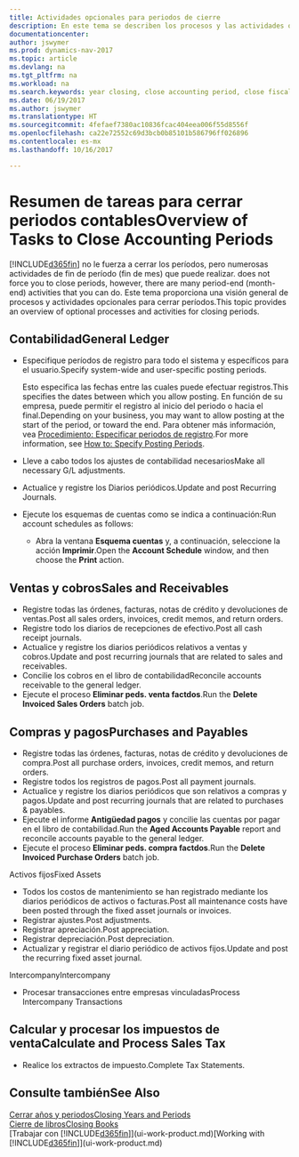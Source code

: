 ```yaml
---
title: Actividades opcionales para periodos de cierre
description: En este tema se describen los procesos y las actividades opcionales para cerrar periodos contables en Dynamics NAV.
documentationcenter: 
author: jswymer
ms.prod: dynamics-nav-2017
ms.topic: article
ms.devlang: na
ms.tgt_pltfrm: na
ms.workload: na
ms.search.keywords: year closing, close accounting period, close fiscal year, aging, creditor payments, vendor payments
ms.date: 06/19/2017
ms.author: jswymer
ms.translationtype: HT
ms.sourcegitcommit: 4fefaef7380ac10836fcac404eea006f55d8556f
ms.openlocfilehash: ca22e72552c69d3bcb0b85101b586796ff026896
ms.contentlocale: es-mx
ms.lasthandoff: 10/16/2017

---
```

# <a name="overview-of-tasks-to-close-accounting-periods"></a><span data-ttu-id="b8e7b-103">Resumen de tareas para cerrar periodos contables</span><span class="sxs-lookup"><span data-stu-id="b8e7b-103">Overview of Tasks to Close Accounting Periods</span></span>
[!INCLUDE[d365fin](includes/d365fin_md.md)]<span data-ttu-id="b8e7b-104"> no le fuerza a cerrar los períodos, pero numerosas actividades de fin de período (fin de mes) que puede realizar.</span><span class="sxs-lookup"><span data-stu-id="b8e7b-104"> does not force you to close periods, however, there are many period-end (month-end) activities that you can do.</span></span> <span data-ttu-id="b8e7b-105">Este tema proporciona una visión general de procesos y actividades opcionales para cerrar períodos.</span><span class="sxs-lookup"><span data-stu-id="b8e7b-105">This topic provides an overview of optional processes and activities for closing periods.</span></span>  

## <a name="general-ledger"></a><span data-ttu-id="b8e7b-106">Contabilidad</span><span class="sxs-lookup"><span data-stu-id="b8e7b-106">General Ledger</span></span>
* <span data-ttu-id="b8e7b-107">Especifique períodos de registro para todo el sistema y específicos para el usuario.</span><span class="sxs-lookup"><span data-stu-id="b8e7b-107">Specify system-wide and user-specific posting periods.</span></span>  

    <span data-ttu-id="b8e7b-108">Esto especifica las fechas entre las cuales puede efectuar registros.</span><span class="sxs-lookup"><span data-stu-id="b8e7b-108">This specifies the dates between which you allow posting.</span></span> <span data-ttu-id="b8e7b-109">En función de su empresa, puede permitir el registro al inicio del periodo o hacia el final.</span><span class="sxs-lookup"><span data-stu-id="b8e7b-109">Depending on your business, you may want to allow posting at the start of the period, or toward the end.</span></span> <span data-ttu-id="b8e7b-110">Para obtener más información, vea [Procedimiento: Especificar periodos de registro](finance-how-specify-posting-periods.md).</span><span class="sxs-lookup"><span data-stu-id="b8e7b-110">For more information, see [How to: Specify Posting Periods](finance-how-specify-posting-periods.md).</span></span>  
* <span data-ttu-id="b8e7b-111">Lleve a cabo todos los ajustes de contabilidad necesarios</span><span class="sxs-lookup"><span data-stu-id="b8e7b-111">Make all necessary G/L adjustments.</span></span>  
* <span data-ttu-id="b8e7b-112">Actualice y registre los Diarios periódicos.</span><span class="sxs-lookup"><span data-stu-id="b8e7b-112">Update and post Recurring Journals.</span></span>  
  <!--* Process Consolidations-->
* <span data-ttu-id="b8e7b-113">Ejecute los esquemas de cuentas como se indica a continuación:</span><span class="sxs-lookup"><span data-stu-id="b8e7b-113">Run account schedules as follows:</span></span>  
  * <span data-ttu-id="b8e7b-114">Abra la ventana **Esquema cuentas** y, a continuación, seleccione la acción **Imprimir**.</span><span class="sxs-lookup"><span data-stu-id="b8e7b-114">Open the **Account Schedule** window, and then choose the **Print** action.</span></span>  

## <a name="sales-and-receivables"></a><span data-ttu-id="b8e7b-115">Ventas y cobros</span><span class="sxs-lookup"><span data-stu-id="b8e7b-115">Sales and Receivables</span></span>
* <span data-ttu-id="b8e7b-116">Registre todas las órdenes, facturas, notas de crédito y devoluciones de ventas.</span><span class="sxs-lookup"><span data-stu-id="b8e7b-116">Post all sales orders, invoices, credit memos, and return orders.</span></span>  
* <span data-ttu-id="b8e7b-117">Registre todo los diarios de recepciones de efectivo.</span><span class="sxs-lookup"><span data-stu-id="b8e7b-117">Post all cash receipt journals.</span></span>  
* <span data-ttu-id="b8e7b-118">Actualice y registre los diarios periódicos relativos a ventas y cobros.</span><span class="sxs-lookup"><span data-stu-id="b8e7b-118">Update and post recurring journals that are related to sales and receivables.</span></span>  
* <span data-ttu-id="b8e7b-119">Concilie los cobros en el libro de contabilidad</span><span class="sxs-lookup"><span data-stu-id="b8e7b-119">Reconcile accounts receivable to the general ledger.</span></span>  
* <span data-ttu-id="b8e7b-120">Ejecute el proceso **Eliminar peds. venta factdos**.</span><span class="sxs-lookup"><span data-stu-id="b8e7b-120">Run the **Delete Invoiced Sales Orders** batch job.</span></span>  

## <a name="purchases-and-payables"></a><span data-ttu-id="b8e7b-121">Compras y pagos</span><span class="sxs-lookup"><span data-stu-id="b8e7b-121">Purchases and Payables</span></span>
* <span data-ttu-id="b8e7b-122">Registre todas las órdenes, facturas, notas de crédito y devoluciones de compra.</span><span class="sxs-lookup"><span data-stu-id="b8e7b-122">Post all purchase orders, invoices, credit memos, and return orders.</span></span>  
* <span data-ttu-id="b8e7b-123">Registre todos los registros de pagos.</span><span class="sxs-lookup"><span data-stu-id="b8e7b-123">Post all payment journals.</span></span>  
* <span data-ttu-id="b8e7b-124">Actualice y registre los diarios periódicos que son relativos a compras y pagos.</span><span class="sxs-lookup"><span data-stu-id="b8e7b-124">Update and post recurring journals that are related to purchases & payables.</span></span>  
* <span data-ttu-id="b8e7b-125">Ejecute el informe **Antigüedad pagos** y concilie las cuentas por pagar en el libro de contabilidad.</span><span class="sxs-lookup"><span data-stu-id="b8e7b-125">Run the **Aged Accounts Payable** report and reconcile accounts payable to the general ledger.</span></span>  
* <span data-ttu-id="b8e7b-126">Ejecute el proceso **Eliminar peds. compra factdos**.</span><span class="sxs-lookup"><span data-stu-id="b8e7b-126">Run the **Delete Invoiced Purchase Orders** batch job.</span></span>  

<span data-ttu-id="b8e7b-127">Activos fijos</span><span class="sxs-lookup"><span data-stu-id="b8e7b-127">Fixed Assets</span></span>
* <span data-ttu-id="b8e7b-128">Todos los costos de mantenimiento se han registrado mediante los diarios periódicos de activos o facturas.</span><span class="sxs-lookup"><span data-stu-id="b8e7b-128">Post all maintenance costs have been posted through the fixed asset journals or invoices.</span></span>
* <span data-ttu-id="b8e7b-129">Registrar ajustes.</span><span class="sxs-lookup"><span data-stu-id="b8e7b-129">Post adjustments.</span></span>
* <span data-ttu-id="b8e7b-130">Registrar apreciación.</span><span class="sxs-lookup"><span data-stu-id="b8e7b-130">Post appreciation.</span></span>
* <span data-ttu-id="b8e7b-131">Registrar depreciación.</span><span class="sxs-lookup"><span data-stu-id="b8e7b-131">Post depreciation.</span></span>
* <span data-ttu-id="b8e7b-132">Actualizar y registrar el diario periódico de activos fijos.</span><span class="sxs-lookup"><span data-stu-id="b8e7b-132">Update and post the recurring fixed asset journal.</span></span>

<span data-ttu-id="b8e7b-133">Intercompany</span><span class="sxs-lookup"><span data-stu-id="b8e7b-133">Intercompany</span></span>
* <span data-ttu-id="b8e7b-134">Procesar transacciones entre empresas vinculadas</span><span class="sxs-lookup"><span data-stu-id="b8e7b-134">Process Intercompany Transactions</span></span>

## <a name="calculate-and-process-sales-tax"></a><span data-ttu-id="b8e7b-135">Calcular y procesar los impuestos de venta</span><span class="sxs-lookup"><span data-stu-id="b8e7b-135">Calculate and Process Sales Tax</span></span>
* <span data-ttu-id="b8e7b-136">Realice los extractos de impuesto.</span><span class="sxs-lookup"><span data-stu-id="b8e7b-136">Complete Tax Statements.</span></span>  

## <a name="see-also"></a><span data-ttu-id="b8e7b-137">Consulte también</span><span class="sxs-lookup"><span data-stu-id="b8e7b-137">See Also</span></span>
[<span data-ttu-id="b8e7b-138">Cerrar años y periodos</span><span class="sxs-lookup"><span data-stu-id="b8e7b-138">Closing Years and Periods</span></span>](year-close-years-periods.md)  
[<span data-ttu-id="b8e7b-139">Cierre de libros</span><span class="sxs-lookup"><span data-stu-id="b8e7b-139">Closing Books</span></span>](year-close-books.md)  
<span data-ttu-id="b8e7b-140">[Trabajar con [!INCLUDE[d365fin](includes/d365fin_md.md)]](ui-work-product.md)</span><span class="sxs-lookup"><span data-stu-id="b8e7b-140">[Working with [!INCLUDE[d365fin](includes/d365fin_md.md)]](ui-work-product.md)</span></span>

